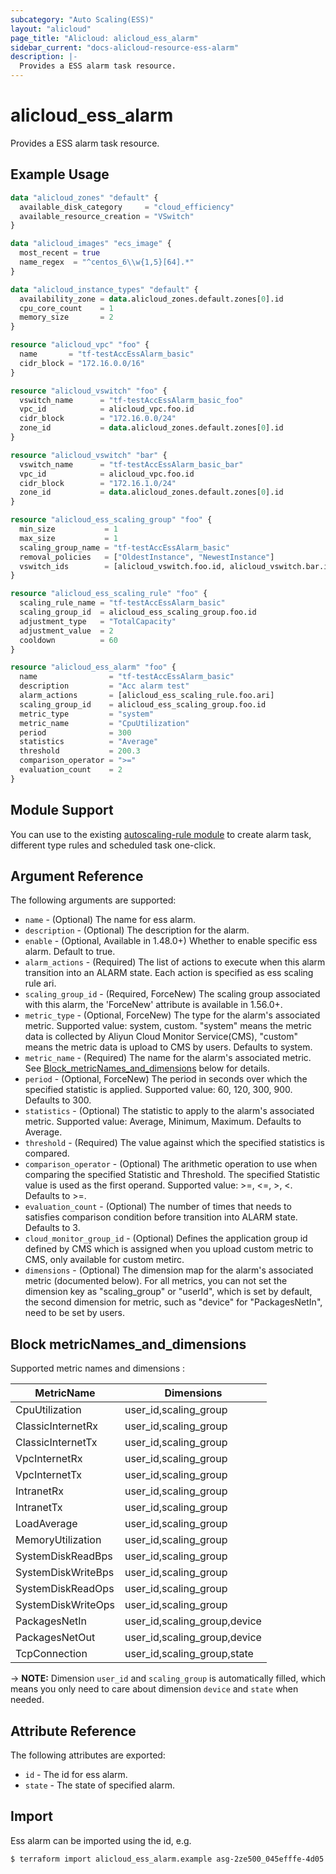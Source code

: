 ```yaml
---
subcategory: "Auto Scaling(ESS)"
layout: "alicloud"
page_title: "Alicloud: alicloud_ess_alarm"
sidebar_current: "docs-alicloud-resource-ess-alarm"
description: |-
  Provides a ESS alarm task resource.
---
```


# alicloud\_ess\_alarm

Provides a ESS alarm task resource.

## Example Usage
```terraform
data "alicloud_zones" "default" {
  available_disk_category     = "cloud_efficiency"
  available_resource_creation = "VSwitch"
}

data "alicloud_images" "ecs_image" {
  most_recent = true
  name_regex  = "^centos_6\\w{1,5}[64].*"
}

data "alicloud_instance_types" "default" {
  availability_zone = data.alicloud_zones.default.zones[0].id
  cpu_core_count    = 1
  memory_size       = 2
}

resource "alicloud_vpc" "foo" {
  name       = "tf-testAccEssAlarm_basic"
  cidr_block = "172.16.0.0/16"
}

resource "alicloud_vswitch" "foo" {
  vswitch_name      = "tf-testAccEssAlarm_basic_foo"
  vpc_id            = alicloud_vpc.foo.id
  cidr_block        = "172.16.0.0/24"
  zone_id           = data.alicloud_zones.default.zones[0].id
}

resource "alicloud_vswitch" "bar" {
  vswitch_name      = "tf-testAccEssAlarm_basic_bar"
  vpc_id            = alicloud_vpc.foo.id
  cidr_block        = "172.16.1.0/24"
  zone_id           = data.alicloud_zones.default.zones[0].id
}

resource "alicloud_ess_scaling_group" "foo" {
  min_size           = 1
  max_size           = 1
  scaling_group_name = "tf-testAccEssAlarm_basic"
  removal_policies   = ["OldestInstance", "NewestInstance"]
  vswitch_ids        = [alicloud_vswitch.foo.id, alicloud_vswitch.bar.id]
}

resource "alicloud_ess_scaling_rule" "foo" {
  scaling_rule_name = "tf-testAccEssAlarm_basic"
  scaling_group_id  = alicloud_ess_scaling_group.foo.id
  adjustment_type   = "TotalCapacity"
  adjustment_value  = 2
  cooldown          = 60
}

resource "alicloud_ess_alarm" "foo" {
  name                = "tf-testAccEssAlarm_basic"
  description         = "Acc alarm test"
  alarm_actions       = [alicloud_ess_scaling_rule.foo.ari]
  scaling_group_id    = alicloud_ess_scaling_group.foo.id
  metric_type         = "system"
  metric_name         = "CpuUtilization"
  period              = 300
  statistics          = "Average"
  threshold           = 200.3
  comparison_operator = ">="
  evaluation_count    = 2
}
```

## Module Support

You can use to the existing [autoscaling-rule module](https://registry.terraform.io/modules/terraform-alicloud-modules/autoscaling-rule/alicloud) 
to create alarm task, different type rules and scheduled task one-click.

## Argument Reference

The following arguments are supported:

* `name` - (Optional) The name for ess alarm.
* `description` - (Optional) The description for the alarm.
* `enable` - (Optional, Available in 1.48.0+) Whether to enable specific ess alarm. Default to true.
* `alarm_actions` - (Required) The list of actions to execute when this alarm transition into an ALARM state. Each action is specified as ess scaling rule ari.
* `scaling_group_id` - (Required, ForceNew) The scaling group associated with this alarm, the 'ForceNew' attribute is available in 1.56.0+.
* `metric_type` - (Optional, ForceNew) The type for the alarm's associated metric. Supported value: system, custom. "system" means the metric data is collected by Aliyun Cloud Monitor Service(CMS), "custom" means the metric data is upload to CMS by users. Defaults to system. 
* `metric_name` - (Required) The name for the alarm's associated metric. See [Block_metricNames_and_dimensions](#block-metricnames_and_dimensions) below for details.
* `period` - (Optional, ForceNew) The period in seconds over which the specified statistic is applied. Supported value: 60, 120, 300, 900. Defaults to 300.
* `statistics` - (Optional) The statistic to apply to the alarm's associated metric. Supported value: Average, Minimum, Maximum. Defaults to Average.
* `threshold` - (Required) The value against which the specified statistics is compared.
* `comparison_operator` - (Optional) The arithmetic operation to use when comparing the specified Statistic and Threshold. The specified Statistic value is used as the first operand. Supported value: >=, <=, >, <. Defaults to >=.
* `evaluation_count` - (Optional) The number of times that needs to satisfies comparison condition before transition into ALARM state. Defaults to 3.
* `cloud_monitor_group_id` - (Optional) Defines the application group id defined by CMS which is assigned when you upload custom metric to CMS, only available for custom metirc.
* `dimensions` - (Optional) The dimension map for the alarm's associated metric (documented below). For all metrics, you can not set the dimension key as "scaling_group" or "userId", which is set by default, the second dimension for metric, such as "device" for "PackagesNetIn", need to be set by users.

## Block metricNames_and_dimensions

Supported metric names and dimensions :

| MetricName         | Dimensions                   |
| ------------------ | ---------------------------- |
| CpuUtilization     | user_id,scaling_group        |
| ClassicInternetRx  | user_id,scaling_group        |
| ClassicInternetTx  | user_id,scaling_group        |
| VpcInternetRx      | user_id,scaling_group        |
| VpcInternetTx      | user_id,scaling_group        |
| IntranetRx         | user_id,scaling_group        |
| IntranetTx         | user_id,scaling_group        |
| LoadAverage        | user_id,scaling_group        |
| MemoryUtilization  | user_id,scaling_group        |
| SystemDiskReadBps  | user_id,scaling_group        |
| SystemDiskWriteBps | user_id,scaling_group        |
| SystemDiskReadOps  | user_id,scaling_group        |
| SystemDiskWriteOps | user_id,scaling_group        |
| PackagesNetIn      | user_id,scaling_group,device |
| PackagesNetOut     | user_id,scaling_group,device |
| TcpConnection      | user_id,scaling_group,state  |

-> **NOTE:** Dimension `user_id` and `scaling_group` is automatically filled, which means you only need to care about dimension `device` and `state` when needed.

## Attribute Reference

The following attributes are exported:

* `id` - The id for ess alarm.
* `state` - The state of specified alarm.  

## Import

Ess alarm can be imported using the id, e.g.

```shell
$ terraform import alicloud_ess_alarm.example asg-2ze500_045efffe-4d05
```
